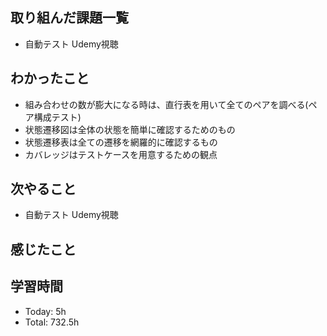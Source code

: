 ## 取り組んだ課題一覧
- 自動テスト Udemy視聴
## わかったこと
- 組み合わせの数が膨大になる時は、直行表を用いて全てのペアを調べる(ペア構成テスト)
- 状態遷移図は全体の状態を簡単に確認するためのもの
- 状態遷移表は全ての遷移を網羅的に確認するもの
- カバレッジはテストケースを用意するための観点
## 次やること
- 自動テスト Udemy視聴
## 感じたこと
## 学習時間
- Today: 5h
- Total: 732.5h